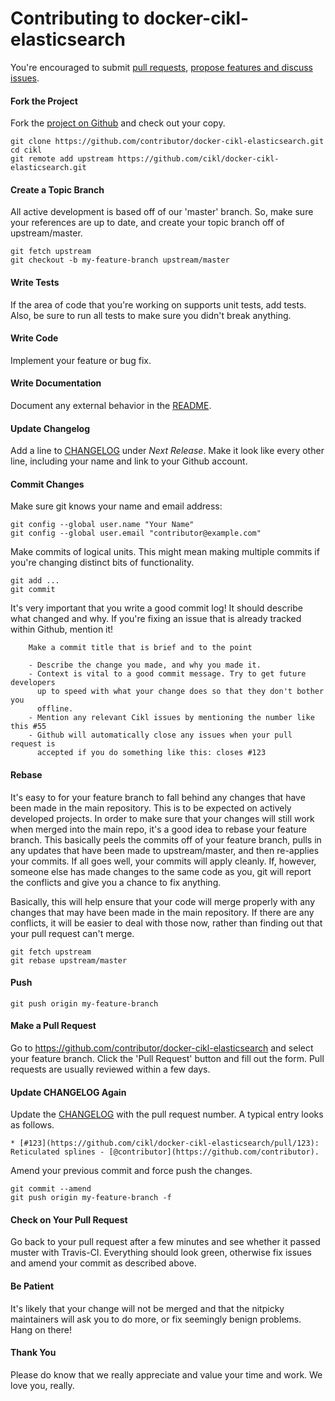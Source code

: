 Contributing to docker-cikl-elasticsearch
============================

You're encouraged to submit [pull requests](https://github.com/cikl/docker-cikl-elasticsearch/pulls), [propose features and discuss issues](https://github.com/cikl/docker-cikl-elasticsearch/issues).

#### Fork the Project

Fork the [project on Github](https://github.com/cikl/docker-cikl-elasticsearch) and check out your copy.

```
git clone https://github.com/contributor/docker-cikl-elasticsearch.git
cd cikl
git remote add upstream https://github.com/cikl/docker-cikl-elasticsearch.git
```

#### Create a Topic Branch

All active development is based off of our 'master' branch. So, make sure your references are up to date, and create your topic branch off of upstream/master.

```
git fetch upstream
git checkout -b my-feature-branch upstream/master
```

#### Write Tests

If the area of code that you're working on supports unit tests, add tests. 
Also, be sure to run all tests to make sure you didn't break anything.

#### Write Code

Implement your feature or bug fix.

#### Write Documentation

Document any external behavior in the [README](README.md).

#### Update Changelog

Add a line to [CHANGELOG](CHANGELOG.md) under *Next Release*. Make it look like every other line, including your name and link to your Github account.

#### Commit Changes

Make sure git knows your name and email address:

```
git config --global user.name "Your Name"
git config --global user.email "contributor@example.com"
```

Make commits of logical units. This might mean making multiple commits if you're changing distinct bits of functionality. 
```
git add ...
git commit
```

It's very important that you write a good commit log! It should describe what changed and why. If you're fixing an issue that is already tracked within Github, mention it!

````
    Make a commit title that is brief and to the point

    - Describe the change you made, and why you made it.
    - Context is vital to a good commit message. Try to get future developers
      up to speed with what your change does so that they don't bother you
      offline. 
    - Mention any relevant Cikl issues by mentioning the number like this #55 
    - Github will automatically close any issues when your pull request is
      accepted if you do something like this: closes #123

````

#### Rebase

It's easy to for your feature branch to fall behind any changes that have been made in the main repository. This is to be expected on actively developed projects.
In order to make sure that your changes will still work when merged into the main repo, it's a good idea to rebase your feature branch. This basically peels the commits off of your feature branch, pulls in any updates that have been made to upstream/master, and then re-applies your commits. If all goes well, your commits will apply cleanly. If, however, someone else has made changes to the same code as you, git will report the conflicts and give you a chance to fix anything. 

Basically, this will help ensure that your code will merge properly with any changes that may have been made in the main repository. If there are any conflicts, it will be easier to deal with those now, rather than finding out that your pull request can't merge.

```
git fetch upstream
git rebase upstream/master
```

#### Push

```
git push origin my-feature-branch
```

#### Make a Pull Request

Go to https://github.com/contributor/docker-cikl-elasticsearch and select your feature branch. Click the 'Pull Request' button and fill out the form. Pull requests are usually reviewed within a few days.

#### Update CHANGELOG Again

Update the [CHANGELOG](CHANGELOG.md) with the pull request number. A typical entry looks as follows.

```
* [#123](https://github.com/cikl/docker-cikl-elasticsearch/pull/123): Reticulated splines - [@contributor](https://github.com/contributor).
```

Amend your previous commit and force push the changes.

```
git commit --amend
git push origin my-feature-branch -f
```

#### Check on Your Pull Request

Go back to your pull request after a few minutes and see whether it passed muster with Travis-CI. Everything should look green, otherwise fix issues and amend your commit as described above.

#### Be Patient

It's likely that your change will not be merged and that the nitpicky maintainers will ask you to do more, or fix seemingly benign problems. Hang on there!

#### Thank You

Please do know that we really appreciate and value your time and work. We love you, really.

